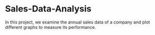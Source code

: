 # Sales-Data-Analysis
In this project, we examine the annual sales data of a company and plot different graphs to measure its performance.
